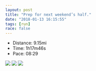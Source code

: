 ```yaml
---
layout: post
title: "Prep for next weekend’s half."
date: "2018-01-13 16:15:55"
tags: [run]
race: false
---
```

<ul>
 <li>Distance: 9.15mi</li>
 <li>Time: 1h17m46s</li>
 <li>Pace: 08:29</li>
</ul>

<img src='https://maps.googleapis.com/maps/api/staticmap?maptype=roadmap&path=enc:ctrwFlcqbMvDaQoNwIe@}BfLy`@jGuB`LiK|bAzL`YzHrPnIrCfF`@~Ks@pAr@bVaA`KzIlc@KbLxBxXxJjUIfExEhBdU|c@rCzPsA`FbA~A_AjK_JlHsAg@WcCuL|PaBe@g@kCoEo@gApBkVkD_@{FwEiAcABg@`Gm]uD`@}TwpAmN{k@qAOoKaCm@MgHgCmDbEuN}A}C~D{MaBeDfWix@&key=AIzaSyC1MId7bFpkLXNAaYhBSTb8jLyiSqzbDtM&size=800x800&markers=color:yellow|label:S|40.73298,-73.98471&markers=color:green|label:F|40.735310000000005,-73.99000999999998'>

<img src='https://dgtzuqphqg23d.cloudfront.net/bCMv-pzuCwi_MRKIiHNPSq5iTZ_ECWHd5tF1iKL1XzE-768x576.jpg'>

<img src='https://dgtzuqphqg23d.cloudfront.net/LF-wN8NIuTQwBpQ7QkuU2QWplMYJ2yEjQRr-6CgAJhk-431x768.jpg'>
